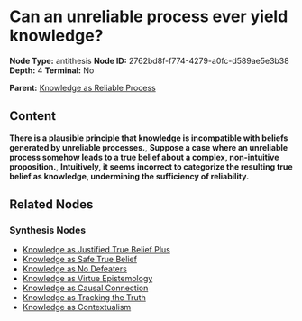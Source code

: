 # Can an unreliable process ever yield knowledge?

**Node Type:** antithesis
**Node ID:** 2762bd8f-f774-4279-a0fc-d589ae5e3b38
**Depth:** 4
**Terminal:** No

**Parent:** [Knowledge as Reliable Process](knowledge-as-reliable-process-synthesis-f22c83b1-66bd-4c7a-bdba-5740397435bf.md)

## Content

**There is a plausible principle that knowledge is incompatible with beliefs generated by unreliable processes.**, **Suppose a case where an unreliable process somehow leads to a true belief about a complex, non-intuitive proposition.**, **Intuitively, it seems incorrect to categorize the resulting true belief as knowledge, undermining the sufficiency of reliability.**

## Related Nodes

### Synthesis Nodes

- [Knowledge as Justified True Belief Plus](knowledge-as-justified-true-belief-plus-synthesis-8fb02126-4304-4914-9464-6aaaed359982.md)
- [Knowledge as Safe True Belief](knowledge-as-safe-true-belief-synthesis-5b6ecb07-48f0-4fb0-bca3-299447ffe7b9.md)
- [Knowledge as No Defeaters](knowledge-as-no-defeaters-synthesis-54e1ecda-0058-4e63-b73e-88c3431e7ec6.md)
- [Knowledge as Virtue Epistemology](knowledge-as-virtue-epistemology-synthesis-116a2ef1-0ea9-4c5d-8652-01ec0ea2c0d5.md)
- [Knowledge as Causal Connection](knowledge-as-causal-connection-synthesis-f504f71c-dcd1-48a7-a05a-57f3a18043b5.md)
- [Knowledge as Tracking the Truth](knowledge-as-tracking-the-truth-synthesis-c4b9e681-9031-4917-a603-0be486e6d23e.md)
- [Knowledge as Contextualism](knowledge-as-contextualism-synthesis-72d012fe-4cbe-4dce-be38-58eefdf8db27.md)
